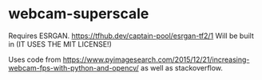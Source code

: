 # webcam-superscale

Requires ESRGAN. https://tfhub.dev/captain-pool/esrgan-tf2/1 Will be built in (IT USES THE MIT LICENSE!)

Uses code from https://www.pyimagesearch.com/2015/12/21/increasing-webcam-fps-with-python-and-opencv/ as well as stackoverflow.
